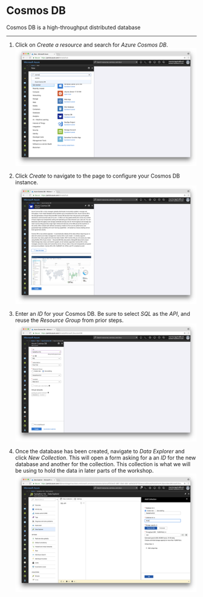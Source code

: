 # Cosmos DB

Cosmos DB is a high-throughput distributed database

---

1. Click on _Create a resource_ and search for _Azure Cosmos DB_.
![Search for the Cosmos DB resource](images/1.png)

1. Click _Create_ to navigate to the page to configure your Cosmos DB instance.
![Create the selected resource](images/2.png)

1. Enter an _ID_ for your Cosmos DB. Be sure to select _SQL_ as the _API_, and reuse the _Resource Group_ from prior steps.
![Create the database](images/3.png)

1. Once the database has been created, navigate to _Data Explorer_ and click _New Collection_. This will open a form asking for a an _ID_ for the new database and another for the collection. This collection is what we will be using to hold the data in later parts of the workshop.
![Create a new collection](images/4.png)